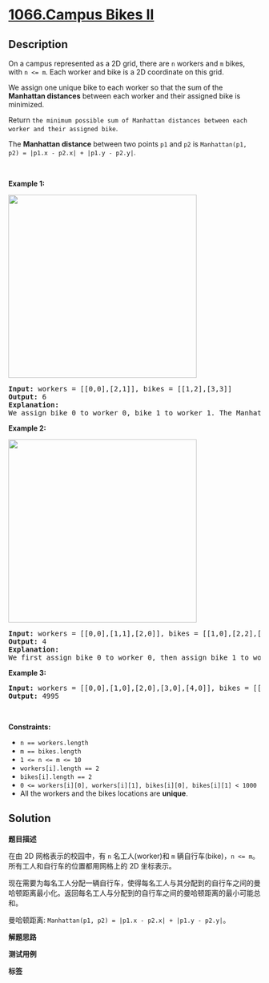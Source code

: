 # [1066.Campus Bikes II](https://leetcode.com/problems/campus-bikes-ii/description/)

## Description

<p>On a campus represented as a 2D grid, there are <code>n</code> workers and <code>m</code> bikes, with <code>n &lt;= m</code>. Each worker and bike is a 2D coordinate on this grid.</p>

<p>We assign one unique bike to each worker so that the sum of the <strong>Manhattan distances</strong> between each worker and their assigned bike is minimized.</p>

<p>Return <code>the minimum possible sum of Manhattan distances between each worker and their assigned bike</code>.</p>

<p>The <strong>Manhattan distance</strong> between two points <code>p1</code> and <code>p2</code> is <code>Manhattan(p1, p2) = |p1.x - p2.x| + |p1.y - p2.y|</code>.</p>

<p>&nbsp;</p>
<p><strong class="example">Example 1:</strong></p>
<img alt="" src="https://fastly.jsdelivr.net/gh/doocs/leetcode@main/solution/1000-1099/1066.Campus%20Bikes%20II/images/1261_example_1_v2.png" style="width: 376px; height: 366px;" />
<pre>
<strong>Input:</strong> workers = [[0,0],[2,1]], bikes = [[1,2],[3,3]]
<strong>Output:</strong> 6
<strong>Explanation:</strong>
We assign bike 0 to worker 0, bike 1 to worker 1. The Manhattan distance of both assignments is 3, so the output is 6.
</pre>

<p><strong class="example">Example 2:</strong></p>
<img alt="" src="https://fastly.jsdelivr.net/gh/doocs/leetcode@main/solution/1000-1099/1066.Campus%20Bikes%20II/images/1261_example_2_v2.png" style="width: 376px; height: 366px;" />
<pre>
<strong>Input:</strong> workers = [[0,0],[1,1],[2,0]], bikes = [[1,0],[2,2],[2,1]]
<strong>Output:</strong> 4
<strong>Explanation: </strong>
We first assign bike 0 to worker 0, then assign bike 1 to worker 1 or worker 2, bike 2 to worker 2 or worker 1. Both assignments lead to sum of the Manhattan distances as 4.
</pre>

<p><strong class="example">Example 3:</strong></p>

<pre>
<strong>Input:</strong> workers = [[0,0],[1,0],[2,0],[3,0],[4,0]], bikes = [[0,999],[1,999],[2,999],[3,999],[4,999]]
<strong>Output:</strong> 4995
</pre>

<p>&nbsp;</p>
<p><strong>Constraints:</strong></p>

<ul>
  <li><code>n == workers.length</code></li>
  <li><code>m == bikes.length</code></li>
  <li><code>1 &lt;= n &lt;= m &lt;= 10</code></li>
  <li><code>workers[i].length == 2</code></li>
  <li><code>bikes[i].length == 2</code></li>
  <li><code>0 &lt;= workers[i][0], workers[i][1], bikes[i][0], bikes[i][1] &lt; 1000</code></li>
  <li>All the workers and the bikes locations are <strong>unique</strong>.</li>
</ul>

## Solution

**题目描述**

在由 2D 网格表示的校园中，有 `n` 名工人(worker)和 `m` 辆自行车(bike)，`n <= m`。所有工人和自行车的位置都用网格上的 2D 坐标表示。

现在需要为每名工人分配一辆自行车，使得每名工人与其分配到的自行车之间的曼哈顿距离最小化。返回每名工人与分配到的自行车之间的曼哈顿距离的最小可能总和。

曼哈顿距离: `Manhattan(p1, p2) = |p1.x - p2.x| + |p1.y - p2.y|`。

**解题思路**

**测试用例**

**标签**

